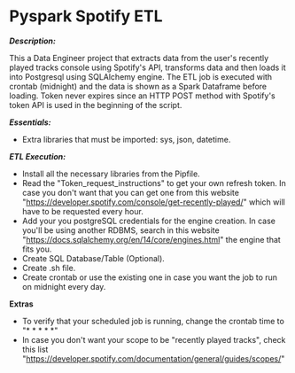 # Pyspark Spotify ETL

***Description:***
 
This a Data Engineer project that extracts data from the user's recently played tracks console using Spotify's API, transforms data and then loads it into Postgresql using SQLAlchemy engine. The ETL job is executed with crontab (midnight) and the data is shown as a Spark Dataframe before loading. Token never expires since an HTTP POST method with Spotify's token API is used in the beginning of the script. 

***Essentials:***

- Extra libraries that must be imported: sys, json, datetime.

***ETL Execution:***

- Install all the necessary libraries from the Pipfile.
- Read the "Token_request_instructions" to get your own refresh token. In case you don't want that you can get one from this website "https://developer.spotify.com/console/get-recently-played/"	which will have to be requested every hour. 
- Add your you postgreSQL credentials for the engine creation. In case you'll be using another RDBMS, search in this website "https://docs.sqlalchemy.org/en/14/core/engines.html" the engine that fits you. 
- Create SQL Database/Table (Optional).
- Create .sh file.
- Create crontab or use the existing one in case you want the job to run on midnight every day. 

**Extras**

- To verify that your scheduled job is running, change the crontab time to "* * * * *"
- In case you don't want your scope to be "recently played tracks", check this list "https://developer.spotify.com/documentation/general/guides/scopes/"